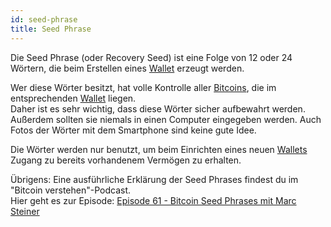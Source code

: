 ```yaml
---
id: seed-phrase
title: Seed Phrase
---
```


Die Seed Phrase (oder Recovery Seed) ist eine Folge von 12 oder 24 Wörtern, die beim Erstellen eines [Wallet](../w/wallet) erzeugt werden.

Wer diese Wörter besitzt, hat volle Kontrolle aller [Bitcoins](../b/bitcoin), die im entsprechenden [Wallet](../w/wallet) liegen.  
Daher ist es sehr wichtig, dass diese Wörter sicher aufbewahrt werden. Außerdem sollten sie niemals in einen Computer eingegeben werden. Auch Fotos der Wörter mit dem Smartphone sind keine gute Idee.

Die Wörter werden nur benutzt, um beim Einrichten eines neuen [Wallets](../w/wallet) Zugang zu bereits vorhandenem Vermögen zu erhalten.

Übrigens: Eine ausführliche Erklärung der Seed Phrases findest du im "Bitcoin verstehen"-Podcast.  
Hier geht es zur Episode: [Episode 61 - Bitcoin Seed Phrases mit Marc Steiner](https://bitcoinverstehen.info/episode-61-bitcoin-seed-phrase-marc-steiner/)
